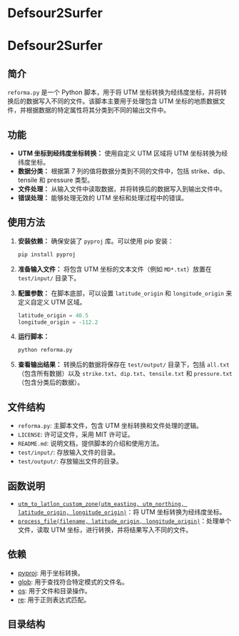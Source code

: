 # Defsour2Surfer
# Defsour2Surfer

## 简介

`reforma.py` 是一个 Python 脚本，用于将 UTM 坐标转换为经纬度坐标，并将转换后的数据写入不同的文件。该脚本主要用于处理包含 UTM 坐标的地质数据文件，并根据数据的特定属性将其分类到不同的输出文件中。

## 功能

-   **UTM 坐标到经纬度坐标转换：** 使用自定义 UTM 区域将 UTM 坐标转换为经纬度坐标。
-   **数据分类：** 根据第 7 列的值将数据分类到不同的文件中，包括 strike、dip、tensile 和 pressure 类型。
-   **文件处理：** 从输入文件中读取数据，并将转换后的数据写入到输出文件中。
-   **错误处理：** 能够处理无效的 UTM 坐标和处理过程中的错误。

## 使用方法

1.  **安装依赖：** 确保安装了 `pyproj` 库。可以使用 pip 安装：

    ```bash
    pip install pyproj
    ```

2.  **准备输入文件：** 将包含 UTM 坐标的文本文件（例如 `MD*.txt`）放置在 `test/input/` 目录下。

3.  **配置参数：** 在脚本底部，可以设置 `latitude_origin` 和 `longitude_origin` 来定义自定义 UTM 区域。

    ```python
    latitude_origin = 40.5
    longitude_origin = -112.2
    ```

4.  **运行脚本：**

    ```bash
    python reforma.py
    ```

5.  **查看输出结果：** 转换后的数据将保存在 `test/output/` 目录下，包括 `all.txt`（包含所有数据）以及 `strike.txt`、`dip.txt`、`tensile.txt` 和 `pressure.txt`（包含分类后的数据）。

## 文件结构

-   `reforma.py`: 主脚本文件，包含 UTM 坐标转换和文件处理的逻辑。
-   `LICENSE`: 许可证文件，采用 MIT 许可证。
-   `README.md`: 说明文档，提供脚本的介绍和使用方法。
-   `test/input/`: 存放输入文件的目录。
-   `test/output/`: 存放输出文件的目录。

## 函数说明

-   [`utm_to_latlon_custom_zone(utm_easting, utm_northing, latitude_origin, longitude_origin)`](d:\personal_documents\Defsour2Surfer\reforma.py)：将 UTM 坐标转换为经纬度坐标。
-   [`process_file(filename, latitude_origin, longitude_origin)`](d:\personal_documents\Defsour2Surfer\reforma.py)：处理单个文件，读取 UTM 坐标，进行转换，并将结果写入不同的文件。

## 依赖

-   [pyproj](https://pyproj4.github.io/pyproj/stable/): 用于坐标转换。
-   [glob](https://docs.python.org/3/library/glob.html): 用于查找符合特定模式的文件名。
-   [os](https://docs.python.org/3/library/os.html): 用于文件和目录操作。
-   [re](https://docs.python.org/3/library/re.html): 用于正则表达式匹配。

## 目录结构
